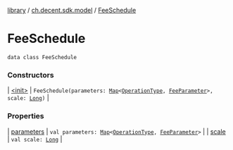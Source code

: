 [library](../../index.md) / [ch.decent.sdk.model](../index.md) / [FeeSchedule](./index.md)

# FeeSchedule

`data class FeeSchedule`

### Constructors

| [&lt;init&gt;](-init-.md) | `FeeSchedule(parameters: `[`Map`](https://kotlinlang.org/api/latest/jvm/stdlib/kotlin.collections/-map/index.html)`<`[`OperationType`](../../ch.decent.sdk.model.operation/-operation-type/index.md)`, `[`FeeParameter`](../-fee-parameter/index.md)`>, scale: `[`Long`](https://kotlinlang.org/api/latest/jvm/stdlib/kotlin/-long/index.html)`)` |

### Properties

| [parameters](parameters.md) | `val parameters: `[`Map`](https://kotlinlang.org/api/latest/jvm/stdlib/kotlin.collections/-map/index.html)`<`[`OperationType`](../../ch.decent.sdk.model.operation/-operation-type/index.md)`, `[`FeeParameter`](../-fee-parameter/index.md)`>` |
| [scale](scale.md) | `val scale: `[`Long`](https://kotlinlang.org/api/latest/jvm/stdlib/kotlin/-long/index.html) |

